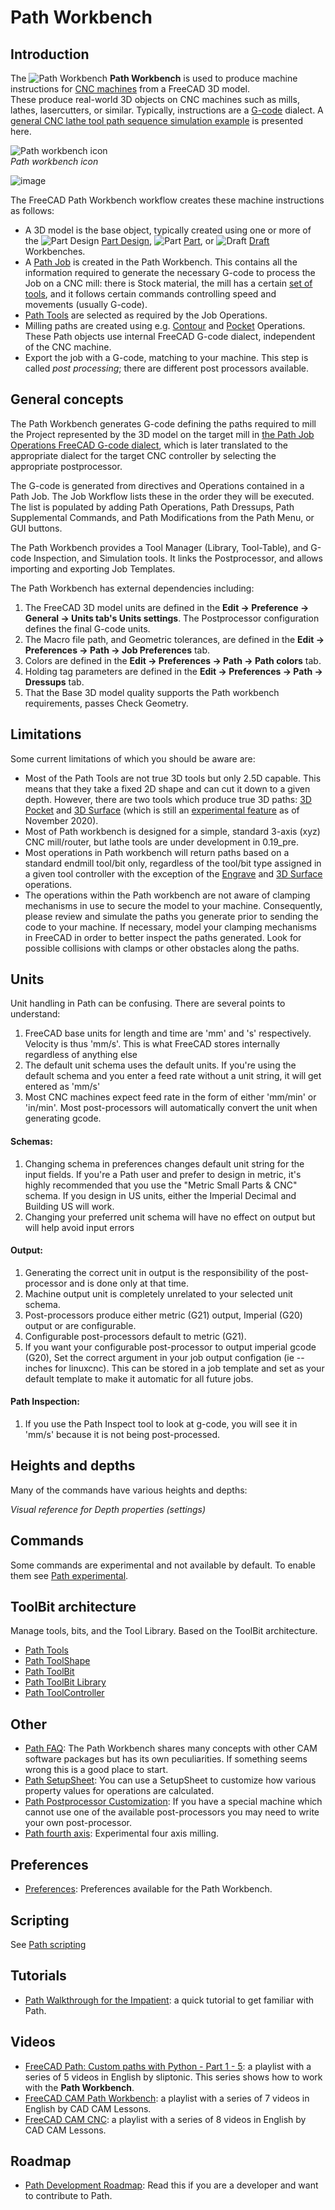 # Path Workbench

## Introduction

The ![Path Workbench](https://github.com/FreeCAD/FreeCAD-documentation-docusaurus/assets/100439627/fa356039-5364-447b-8dbd-a1c453ccfd39) **Path Workbench** is used to produce machine instructions for [CNC machines](https://en.wikipedia.org/wiki/CNC_router) from a FreeCAD 3D model.  
These produce real-world 3D objects on CNC machines such as mills, lathes, lasercutters, or similar. Typically, instructions are a [G-code](https://en.wikipedia.org/wiki/G-code) dialect. A [general CNC lathe tool path sequence simulation example](https://www.ange-softs.com/SIMULCNCHTML/index.html) is presented here.  

![Path workbench icon](https://github.com/FreeCAD/FreeCAD-documentation-docusaurus/assets/100439627/a1a7fca2-36b8-499e-b3d7-ca2148208b1f)  
_Path workbench icon_

![image](https://github.com/FreeCAD/FreeCAD-documentation-docusaurus/assets/100439627/b3440b46-fed4-4eea-8614-25712ef49a72)  

The FreeCAD Path Workbench workflow creates these machine instructions as follows:
- A 3D model is the base object, typically created using one or more of the ![Part Design](https://github.com/FreeCAD/FreeCAD-documentation-docusaurus/assets/100439627/dab85565-79a7-4f3f-872f-d8780766e494) [Part Design](docs\workbenches\part-design.md), ![Part](https://github.com/FreeCAD/FreeCAD-documentation-docusaurus/assets/100439627/d11caee2-6e7d-4876-8027-4b15d23240f3) [Part](docs\workbenches\part.md), or ![Draft](https://github.com/FreeCAD/FreeCAD-documentation-docusaurus/assets/100439627/46b28278-d6af-4e0b-879c-6f898feb5a08) [Draft](docs\workbenches\draft.md) Workbenches.
- A [Path Job](https://wiki.freecad.org/Path_Job) is created in the Path Workbench. This contains all the information required to generate the necessary G-code to process the Job on a CNC mill: there is Stock material, the mill has a certain [set of tools](https://wiki.freecad.org/Path_ToolLibraryEdit), and it follows certain commands controlling speed and movements (usually G-code).
- [Path Tools](https://wiki.freecad.org/Path_Tools) are selected as required by the Job Operations.
- Milling paths are created using e.g. [Contour](https://wiki.freecad.org/Path_Profile) and [Pocket](https://wiki.freecad.org/Path_Pocket_3D) Operations. These Path objects use internal FreeCAD G-code dialect, independent of the CNC machine.
- Export the job with a G-code, matching to your machine. This step is called _post processing_; there are different post processors available.

## General concepts

The Path Workbench generates G-code defining the paths required to mill the Project represented by the 3D model on the target mill in [the Path Job Operations FreeCAD G-code dialect](https://wiki.freecad.org/Path_scripting#The_FreeCAD_Internal_GCode_Format), which is later translated to the appropriate dialect for the target CNC controller by selecting the appropriate postprocessor.

The G-code is generated from directives and Operations contained in a Path Job. The Job Workflow lists these in the order they will be executed. The list is populated by adding Path Operations, Path Dressups, Path Supplemental Commands, and Path Modifications from the Path Menu, or GUI buttons.

The Path Workbench provides a Tool Manager (Library, Tool-Table), and G-code Inspection, and Simulation tools. It links the Postprocessor, and allows importing and exporting Job Templates.

The Path Workbench has external dependencies including:
1. The FreeCAD 3D model units are defined in the **Edit → Preference → General → Units tab's Units settings**. The Postprocessor configuration defines the final G-code units.
2. The Macro file path, and Geometric tolerances, are defined in the **Edit → Preferences → Path → Job Preferences** tab.
3. Colors are defined in the **Edit → Preferences → Path → Path colors** tab.
4. Holding tag parameters are defined in the **Edit → Preferences → Path → Dressups** tab.
5. That the Base 3D model quality supports the Path workbench requirements, passes Check Geometry.

## Limitations

Some current limitations of which you should be aware are:

- Most of the Path Tools are not true 3D tools but only 2.5D capable. This means that they take a fixed 2D shape and can cut it down to a given depth. However, there are two tools which produce true 3D paths: [3D Pocket](https://wiki.freecad.org/Path_Pocket_3D) and [3D Surface](https://wiki.freecad.org/Path_Surface) (which is still an [experimental feature](https://wiki.freecad.org/Path_experimental) as of November 2020).
- Most of Path workbench is designed for a simple, standard 3-axis (xyz) CNC mill/router, but lathe tools are under development in 0.19_pre.
- Most operations in Path workbench will return paths based on a standard endmill tool/bit only, regardless of the tool/bit type assigned in a given tool controller with the exception of the [Engrave](https://wiki.freecad.org/Path_Engrave) and [3D Surface](https://wiki.freecad.org/Path_Surface) operations.
- The operations within the Path workbench are not aware of clamping mechanisms in use to secure the model to your machine. Consequently, please review and simulate the paths you generate prior to sending the code to your machine. If necessary, model your clamping mechanisms in FreeCAD in order to better inspect the paths generated. Look for possible collisions with clamps or other obstacles along the paths.

## Units

Unit handling in Path can be confusing. There are several points to understand:
1. FreeCAD base units for length and time are 'mm' and 's' respectively. Velocity is thus 'mm/s'. This is what FreeCAD stores internally regardless of anything else
2. The default unit schema uses the default units. If you're using the default schema and you enter a feed rate without a unit string, it will get entered as 'mm/s'
3. Most CNC machines expect feed rate in the form of either 'mm/min' or 'in/min'. Most post-processors will automatically convert the unit when generating gcode.

#### Schemas:

1. Changing schema in preferences changes default unit string for the input fields. If you're a Path user and prefer to design in metric, it's highly recommended that you use the "Metric Small Parts & CNC" schema. If you design in US units, either the Imperial Decimal and Building US will work.
2. Changing your preferred unit schema will have no effect on output but will help avoid input errors

#### Output:

1. Generating the correct unit in output is the responsibility of the post-processor and is done only at that time.
2. Machine output unit is completely unrelated to your selected unit schema.
3. Post-processors produce either metric (G21) output, Imperial (G20) output or are configurable.
4. Configurable post-processors default to metric (G21).
5. If you want your configurable post-processor to output imperial gcode (G20), Set the correct argument in your job output configation (ie --inches for linuxcnc). This can be stored in a job template and set as your default template to make it automatic for all future jobs.
   
#### Path Inspection:

1. If you use the Path Inspect tool to look at g-code, you will see it in 'mm/s' because it is not being post-processed.

## Heights and depths

Many of the commands have various heights and depths:  


_Visual reference for Depth properties (settings)_  

## Commands

Some commands are experimental and not available by default. To enable them see [Path experimental](https://wiki.freecad.org/Path_experimental).

## ToolBit architecture

Manage tools, bits, and the Tool Library. Based on the ToolBit architecture.

- [Path Tools](https://wiki.freecad.org/Path_Tools)
- [Path ToolShape](https://wiki.freecad.org/Path_ToolShape)
- [Path ToolBit](https://wiki.freecad.org/Path_ToolBit)
- [Path ToolBit Library](https://wiki.freecad.org/Path_ToolBit_Library)
- [Path ToolController](https://wiki.freecad.org/Path_ToolController)

## Other

- [Path FAQ](https://wiki.freecad.org/Path_FAQ): The Path Workbench shares many concepts with other CAM software packages but has its own peculiarities. If something seems wrong this is a good place to start.
- [Path SetupSheet](https://wiki.freecad.org/Path_SetupSheet): You can use a SetupSheet to customize how various property values for operations are calculated.
- [Path Postprocessor Customization](https://wiki.freecad.org/Path_Postprocessor_Customization): If you have a special machine which cannot use one of the available post-processors you may need to write your own post-processor.
- [Path fourth axis](https://wiki.freecad.org/Path_fourth_axis): Experimental four axis milling.

## Preferences

- [Preferences](https://wiki.freecad.org/Path_Preferences): Preferences available for the Path Workbench.

## Scripting

See [Path scripting](https://wiki.freecad.org/Path_scripting)

## Tutorials

- [Path Walkthrough for the Impatient](https://wiki.freecad.org/Path_Walkthrough_for_the_Impatient): a quick tutorial to get familiar with Path.

## Videos

- [FreeCAD Path: Custom paths with Python - Part 1 - 5](https://www.youtube.com/playlist?list=PLEuOia-QxyFKgzAeTyH62GKqWKVURiWJL): a playlist with a series of 5 videos in English by sliptonic. This series shows how to work with the **Path Workbench**.
- [FreeCAD CAM Path Workbench](https://www.youtube.com/playlist?list=PLUrr_kHPp4vhGdLlj6IemtF-OPUlRvSTC): a playlist with a series of 7 videos in English by CAD CAM Lessons.
- [FreeCAD CAM CNC](https://www.youtube.com/playlist?list=PLUrr_kHPp4vh2n6DcIlegK4dEKIFjmISJ): a playlist with a series of 8 videos in English by CAD CAM Lessons.

## Roadmap

- [Path Development Roadmap](https://wiki.freecad.org/Path_Development_Roadmap): Read this if you are a developer and want to contribute to Path.
